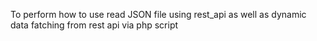 To perform how to use read JSON file using rest_api as well as dynamic data fatching from rest api via php script
